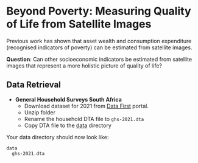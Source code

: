 # Beyond Poverty: Measuring Quality of Life from Satellite Images
Previous work has shown that asset wealth and consumption expenditure (recognised indicators of poverty) can be estimated from satellite images.

**Question**: Can other socioeconomic indicators be estimated from satellite images that represent a more holistic picture of quality of life?

## Data Retrieval
- **General Household Surveys South Africa**
  - Download dataset for 2021 from [Data First](https://www.datafirst.uct.ac.za/dataportal) portal.
  - Unzip folder
  - Rename the household DTA file to `ghs-2021.dta`
  - Copy DTA file to the [data](data) directory

Your data directory should now look like:
```
data
  ghs-2021.dta
```


[//]: # (TODO: Add years for dataset)